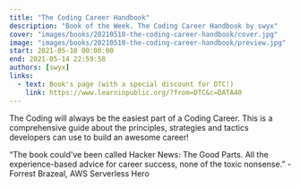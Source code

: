```yaml
---
title: "The Coding Career Handbook"
description: "Book of the Week. The Coding Career Handbook by swyx"
cover: "images/books/20210510-the-coding-career-handbook/cover.jpg"
image: "images/books/20210510-the-coding-career-handbook/preview.jpg"
start: 2021-05-10 00:00:00
end: 2021-05-14 22:59:58
authors: [swyx]
links: 
  - text: Book's page (with a special discount for DTC!)
    link: https://www.learninpublic.org/?from=DTC&c=DATA40
---
```


The Coding will always be the easiest part of a Coding Career. This is a comprehensive guide about the
principles, strategies and tactics developers can use to build an awesome career!

“The book could've been called Hacker News: The Good Parts. All the experience-based advice for career
success, none of the toxic nonsense.” - Forrest Brazeal, AWS Serverless Hero 